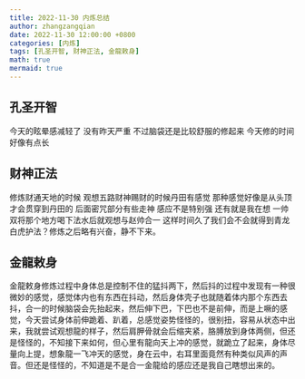 ```yaml
---
title: 2022-11-30 内炼总结
author: zhangzangqian
date: 2022-11-30 12:00:00 +0800
categories: [内炼]
tags: [孔圣开智, 财神正法, 金龍敕身]
math: true
mermaid: true
---
```


## 孔圣开智

今天的眩晕感减轻了 没有昨天严重 不过脑袋还是比较舒服的修起来 今天修的时间好像有点长

## 财神正法

修炼财通天地的时候 观想五路财神赐财的时候丹田有感觉 那种感觉好像是从头顶才会贯穿到丹田的  后面密咒部分有些走神 感应不是特别强 还有就是我在想 一帅双将那个地方喝下法水后就观想与赵帅合一 这样时间久了我们会不会就得到青龙白虎护法？修炼之后略有兴奋，静不下来。

## 金龍敕身

金龍敕身修炼过程中身体总是控制不住的猛抖两下，然后抖的过程中发现有一种很微妙的感觉，感觉体内也有东西在抖动，然后身体壳子也就随着体内那个东西去抖，合一的时候脑袋会先抬起来，然后伸下巴，下巴也不是前伸，而是上噘的感觉，今天尝试身体前伸跪着、趴着，总感觉姿势怪怪的，很别扭，容易从状态中出来，我就尝试观想龍的样子，然后肩胛骨就会后缩夹紧，胳膊放到身体两侧，但还是怪怪的，不知接下来如何，但心里有龍向天上冲的感觉，就跪立了起来，身体尽量向上提，想象龍一飞冲天的感觉，身在云中，右耳里面竟然有种类似风声的声音。但还是怪怪的，不知道是不是合一金龍给的感应还是我自己瞎想出来的。


